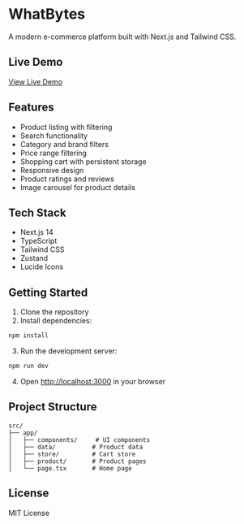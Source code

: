 # WhatBytes

A modern e-commerce platform built with Next.js and Tailwind CSS.

## Live Demo

[View Live Demo](https://whatbyte-frontend.vercel.app/?price=0-)

## Features

- Product listing with filtering
- Search functionality
- Category and brand filters
- Price range filtering
- Shopping cart with persistent storage
- Responsive design
- Product ratings and reviews
- Image carousel for product details

## Tech Stack

- Next.js 14
- TypeScript
- Tailwind CSS
- Zustand
- Lucide Icons

## Getting Started

1. Clone the repository
2. Install dependencies:

```bash
npm install
```

3. Run the development server:

```bash
npm run dev
```

4. Open [http://localhost:3000](http://localhost:3000) in your browser

## Project Structure

```
src/
├── app/
│   ├── components/     # UI components
│   ├── data/          # Product data
│   ├── store/         # Cart store
│   ├── product/       # Product pages
│   └── page.tsx       # Home page
```

## License

MIT License
